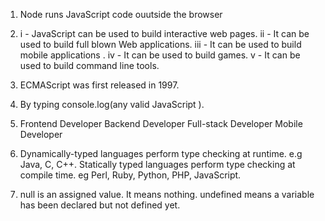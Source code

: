 1. Node runs JavaScript code ouutside the browser

2. i - JavaScript can be used to build interactive web pages.
    ii - It can be used to build full blown Web applications.
    iii - It can be used to build mobile applications .
    iv - It can be used to build games.
    v - It can be used to build command line tools.

3.  ECMAScript was first released in 1997.

4. By typing console.log(any valid JavaScript ).

5. Frontend Developer
    Backend Developer
    Full-stack Developer
    Mobile Developer

6.  Dynamically-typed languages perform type checking at runtime. e.g  Java, C, C++.
    Statically typed languages perform type checking at compile time. eg Perl, Ruby, Python, PHP, JavaScript.

7. null is an assigned value. It means nothing. undefined means a variable has been declared but not defined yet.